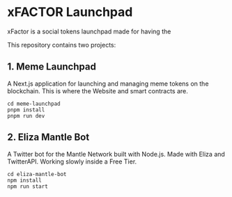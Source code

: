 # xFACTOR Launchpad

xFactor is a social tokens launchpad made for having the 

This repository contains two projects:

## 1. Meme Launchpad

A Next.js application for launching and managing meme tokens on the blockchain. This is where the Website and smart contracts are.

```
cd meme-launchpad
pnpm install
pnpm run dev
```

## 2. Eliza Mantle Bot

A Twitter bot for the Mantle Network built with Node.js. Made with Eliza and TwitterAPI. Working slowly inside a Free Tier.

```
cd eliza-mantle-bot
npm install
npm run start
```

